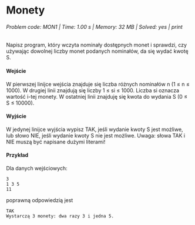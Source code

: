 # Monety
###### Problem code: MON1 \| Time: 1.00 s \| Memory: 32 MB \| Solved: yes \| print

Napisz program, który wczyta nominały dostępnych monet i sprawdzi, czy używając dowolnej liczby monet podanych nominałów, da się wydać kwotę S.

#### Wejście
W pierwszej linijce wejścia znajduje się liczba różnych nominałów n (1 ≤ n ≤ 1000). W drugiej linii znajdują się liczby 1 ≤ si ≤ 1000. Liczba si oznacza wartość i-tej monety. W ostatniej linii znajduję się kwota do wydania S (0 ≤ S ≤ 10000).

#### Wyjście
W jedynej linijce wyjścia wypisz TAK, jeśli wydanie kwoty S jest możliwe, lub słowo NIE, jeśli wydanie kwoty S nie jest możliwe. Uwaga: słowa TAK i NIE muszą być napisane dużymi literami!

#### Przykład
Dla danych wejściowych:

```
3
1 3 5
11
```
poprawną odpowiedzią jest
```
TAK
Wystarczą 3 monety: dwa razy 3 i jedna 5.
```
